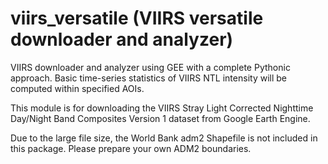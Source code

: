 # viirs_versatile (VIIRS versatile downloader and analyzer)
VIIRS downloader and analyzer using GEE with a complete Pythonic approach. Basic time-series statistics of VIIRS NTL intensity will be computed within specified AOIs.

This module is for downloading the VIIRS Stray Light Corrected Nighttime Day/Night Band Composites Version 1 dataset from Google Earth Engine.

Due to the large file size, the World Bank adm2 Shapefile is not included in this package. Please prepare your own ADM2 boundaries.
